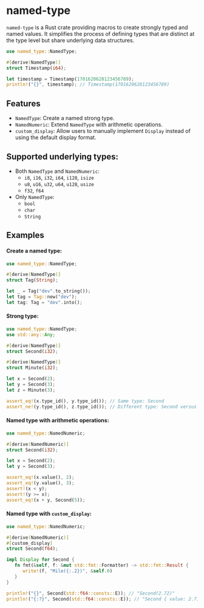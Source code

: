 # named-type
`named-type` is a Rust crate providing macros to create strongly typed and named values. It simplifies the process of defining types that are distinct at the type level but share underlying data structures. 
```rust
use named_type::NamedType;

#[derive(NamedType)]
struct Timestamp(i64);

let timestamp = Timestamp(1701620628123456789);
println!("{}", timestamp); // Timestamp(1701620628123456789)
```

## Features
- `NamedType`: Create a named strong type.
- `NamedNumeric`: Extend `NamedType` with arithmetic operations.
- `custom_display`: Allow users to manually implement `Display` instead of using the default display format.

## Supported underlying types:
 - Both `NamedType` and `NamedNumeric`:
   - `i8`, `i16`, `i32`, `i64`, `i128`, `isize`
   - `u8`, `u16`, `u32`, `u64`, `u128`, `usize`
   - `f32`, `f64`
 - Only `NamedType`:
   - `bool`
   - `char`
   - `String`

## Examples
#### Create a named type:
```rust
use named_type::NamedType;

#[derive(NamedType)]
struct Tag(String);

let _ = Tag("dev".to_string());
let tag = Tag::new("dev");
let tag: Tag = "dev".into();
```

#### Strong type:

```rust
use named_type::NamedType;
use std::any::Any;

#[derive(NamedType)]
struct Second(i32);

#[derive(NamedType)]
struct Minute(i32);

let x = Second(2);
let y = Second(3);
let z = Minute(3);

assert_eq!(x.type_id(), y.type_id()); // Same type: Second
assert_ne!(y.type_id(), z.type_id()); // Different type: Second versus Minute
```

#### Named type with arithmetic operations:

```rust
use named_type::NamedNumeric;

#[derive(NamedNumeric)]
struct Second(i32);

let x = Second(2);
let y = Second(3);

assert_eq!(x.value(), 2);
assert_eq!(y.value(), 3);
assert!(x < y);
assert!(y >= x);
assert_eq!(x + y, Second(5));
```

#### Named type with `custom_display`:

```rust
use named_type::NamedNumeric;

#[derive(NamedNumeric)]
#[custom_display]
struct Second(f64);

impl Display for Second {
   fn fmt(&self, f: &mut std::fmt::Formatter) -> std::fmt::Result {
      write!(f, "Mile({:.2})", &self.0)
   }
}

println!("{}", Second(std::f64::consts::E)); // "Second(2.72)"
println!("{:?}", Second(std::f64::consts::E)); // "Second { value: 2.718281828459045 }"
```
